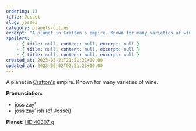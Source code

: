 ```yaml
---
ordering: 13
title: Jossei
slug: jossei
category: planets-cities
excerpt: "A planet in Cratton's empire. Known for many varieties of wine.\nPronunciation:\n\njoss zay’\njoss zay’..."
spoilers:
    - { title: null, content: null, excerpt: null }
    - { title: null, content: null, excerpt: null }
    - { title: null, content: null, excerpt: null }
created_at: 2023-05-21T21:51:21+00:00
updated_at: 2023-06-02T02:51:23+00:00
---
```

A planet in [Cratton's](/category/planets-cities/cratton) empire. Known for many varieties of wine.

**Pronunciation:**
- joss zay’
- joss zay’ ish (of Jossei)

**Planet:** [HD 40307 g](https://en.wikipedia.org/wiki/HD_40307_g)